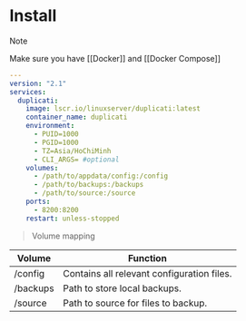# Install

> [!note]
> Make sure you have [[Docker]] and [[Docker Compose]]

```yaml
---
version: "2.1"
services:
  duplicati:
    image: lscr.io/linuxserver/duplicati:latest
    container_name: duplicati
    environment:
      - PUID=1000
      - PGID=1000
      - TZ=Asia/HoChiMinh
      - CLI_ARGS= #optional
    volumes:
      - /path/to/appdata/config:/config
      - /path/to/backups:/backups
      - /path/to/source:/source
    ports:
      - 8200:8200
    restart: unless-stopped
```

> Volume mapping

|Volume|Function|
|---|---|
|/config|Contains all relevant configuration files.|
|/backups|Path to store local backups.|
|/source|Path to source for files to backup.|
